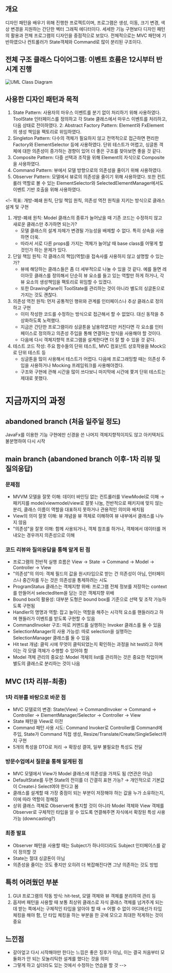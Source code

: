 ## 개요
디자인 패턴을 배우기 위해 진행한 프로젝트이며, 프로그램은 생성, 이동, 크기 변경, 색상 변경을 지원하는 간단한 벡터 그래픽 에디터이다.
세세한 기능 구현보다 디자인 패턴의 활용과 전체 프로그램의 디자인을 중점적으로 보았다. 전체적으로는 MVC 패턴에 기반하였으나 컨트롤러가 State객체와 Command로 많이 분리된 구조이다.

## 전체 구조 클래스 다이어그램: 이벤트 흐름은 12시부터 반시계 진행
![UML Class Diagram](https://github.com/user-attachments/assets/31351028-2213-4293-ab06-876c78519992)

## 사용한 디자인 패턴과 목적

1. State Pattern: 사용자의 마우스 이벤트를 분기 없이 처리하기 위해 사용하였다. ToolState 인터페이스를 정의하고 각 State 클래스에서 마우스 이벤트를 처리하고, 다음 상태로 전이하였다.
2: Abstract Factory Pattern: Element와 FxElement의 생성 책임을 팩토리로 위임하였다.
3. Singleton Pattern: 다수의 객체가 필요하지 않고 전역적으로 접근하면 편리한 Factory와 ElementSelector 등에 사용하였다. 단위 테스트가 어렵고, 싱글톤 객체에 대한 의존성이 증가하는 경향이 있어 더 좋은 구조를 찾아보면 좋을 것 같다.
4. Composite Pattern: 다중 선택과 조작을 위해 Element의 자식으로 Composite을 사용하였다.
5. Command Pattern: 뷰에서 모델 방향으로의 의존성을 줄이기 위해 사용하였다.
6. Observer Pattern: 모델에서 뷰로의 의존성을 줄이기 위해 사용하였다. 또한 컨트롤러 역할로 볼 수 있는 ElementSelector와 SelectedElementManager에서도 이벤트 기반 호출을 위해 사용하였다.

<!-
목표: 개방-폐쇄 원칙, 단일 책임 원칙, 의존성 역전 원칙을 지키는 방식으로 클래스 설계 및 구현
1. 개방-폐쇄 원칙: Model 클래스의 종류가 늘어났을 때 기존 코드는 수정하지 않고 새로운 클래스만 추가하면 되는가?
   - 모델 클래스의 설계 자체가 변경될 가능성을 배제할 수 없다. 특히 상속을 사용하면 더욱.
   - 따라서 서로 다른 props를 가지는 객체가 늘어날 때 base class를 어떻게 할 것인가 하는 문제가 있다.
3. 단일 책임 원칙: 각 클래스의 책임(역할)을 접속사를 사용하지 않고 설명할 수 있는가?
   - 뷰에 해당하는 클래스들은 좀 더 세부적으로 나눌 수 있을 것 같다. 예를 들면 레이아웃 클래스를 정의해서 단순히 뷰 요소를 들고 있는 역할만 하게 하거나, 각 뷰 요소의 생성책임을 팩토리로 위임할 수 있겠다.
   - 또한 DrawingPane이 ToolState를 관리하는 것이 아니라 별도의 싱글톤으로 가지는 것도 괜찮다.
5. 의존성 역전 원칙: 먼저 공통적인 행위와 관계를 인터페이스나 추상 클래스로 정의하고 구현
   - 이미 작성한 코드를 수정하는 방식으로 접근해서 할 수 없었다. 대신 동작을 추상화하도록 노력했다.
   - 지금은 간단한 프로그램이라 싱글톤을 남용하였지만 커진다면 각 요소를 인터페이스로 정의하고 의존성 주입을 통해 연결하는 방식을 사용해야 할 것이다.
   - 다음에 다시 객체지향적 프로그램을 설계한다면 더 잘 할 수 있을 것 같다.
7. 테스트 코드 작성: 주요 함수들의 단위 테스트, MVC 컴포넌트 상호작용을 Mock으로 단위 테스트 등
   - 싱글톤을 많이 사용해서 테스트가 어렵다. 다음에 프로그래밍할 때는 의존성 주입을 사용하거나 Mocking 프레임워크를 사용해야겠다.
   - 구조와 구현에 관해 시간을 많이 쓰다보니 마지막에 시간에 쫓겨 단위 테스트는 제대로 못했다.
   
# 지금까지의 과정
## abandoned branch (처음 일주일 정도)
JavaFx를 이용한 기능 구현에만 신경을 쓴 나머지 객체지향적이지도 않고 아키텍처도 불분명하여 다시 시작
  
## main branch (abandoned branch 이후-1차 리뷰 및 질의응답)
### 문제점
  - MVVM 모델을 잘못 이해: 데이터 바인딩 없는 컨트롤러를 ViewModel로 이해 → 패키지를 model/viewmodel/view로 잘못 나눔, 전반적으로 패키지에 맞지 않는 분리, 클래스 이름이 역할을 대표하지 못하거나 관용적인 의미와 배치됨
  - View의 의미 잘못 이해: 뷰 개념을 뷰 객체로 이해하여 뷰 내부에서 클래스를 나누지 않음
  - "의존성"을 잘못 이해: 함께 사용되거나, 객체 참조를 하거나, 객체에서 데이터를 꺼내오는 경우까지 의존성으로 이해

### 코드 리뷰와 질의응답을 통해 알게 된 점
  - 프로그램의 전반적 실행 흐름은 View → State → Command → Model → Controller → View
  - "의존성"의 의미: 객체 필드의 값을 원시타입으로 받는 건 의존성이 아님, 인터페이스나 중간자를 두는 것은 의존성을 통제하려는 시도
  - ProgramStatus 클래스는 객체지향 위배: 프로그램 전체 정보를 저장하는 context를 만들어서 selectedItem을 담는 것은 객체지향 위배
  - Bound box의 활용성: 대부분 도형은 bound box를 기준으로 선택 및 조작 가능하도록 구현됨
  - Handler의 명명과 역할: 잡고 늘이는 역할을 해주는 시각적 요소를 핸들러라고 하며 핸들러가 이벤트를 받도록 구현할 수 있음
  - CommandInvoker 구조: 따로 커맨드를 실행하는 Invoker 클래스를 둘 수 있음
  - SelectionManager의 사용 가능성: 따로 selection을 실행하는 SelectionManager 클래스를 둘 수 있음
  - Hit test 개념: 클릭 시에 무엇이 클릭되었는지 확인하는 과정을 hit test라고 하며 이는 각 모델 객체가 수행할 수 있어야 함
  - Model 객체 관리의 중요성: Model 객체의 list를 관리하는 것은 중요한 작업이며 별도의 클래스로 분리하는 것이 나음
    
## MVC (1차 리뷰-최종)
### 1차 리뷰를 바탕으로 바꾼 점
  - MVC 모델로의 변경: State(View) → CommandInvoker → Command → Controller → ElementManager/Selector → Controller → View
  - State 패턴을 View로 이전
  - Command 패턴 사용 시도: Command Invoker로 Controller를 Command에 주입, State가 Command 직접 생성, Resize/Translate/Create/SingleSelect까지 구현
  - 5개의 특성을 DTO로 처리 → 확장성 결여, 일부 불필요한 특성도 전달
### 방문수업에서 질문을 통해 알게된 점
  - MVC 모델에서 View가 Model 클래스에 의존성을 가져도 됨 (연관은 아님)
  - DefaultState를 두면 State의 전이를 더 간결히 표현 가능? → 개인적으로 기본값이 Create나 Select여야 한다고 봄
  - 클래스를 설계할 때 가장 중점이 되는 부분이 저장해야 하는 값을 누가 소유하는지, 이에 따라 역할이 정해짐
  - 상위 클래스 객체로 Observer에 통지할 것이 아니라 Model 객체와 View 객체를 Observer로 구체적인 타입을 알 수 있도록 연결해주면 자식에서 확장된 특성 사용 가능 (downcasting?)
### 최종 발표
  - Observer 패턴을 사용할 때는 Subject가 하나이더라도 Subject 인터페이스를 같이 정의할 것
  - State는 절대 싱글톤이 아님
  - 의존성을 줄이는 것도 좋지만 오히려 더 복잡해진다면 그냥 의존하는 것도 방법

## 특히 어려웠던 부분
   1. GUI 프로그램의 작동 방식: hit-test, 모델 객체와 뷰 객체를 분리하여 관리 등
   2. 옵저버 패턴을 사용할 때 보통 최상위 클래스로 자식 클래스 객체를 넘겨주게 되는데 받는 쪽에서는 구체적인 타입을 알아야 할 때 → 어쩔 수 없이 어디에선가 타입 체킹을 해야 함, 단 타입 체킹을 하는 부분을 한 곳에 모으고 최대한 적게하는 것이 중요
  
## 느낀점
   - 갈아엎고 다시 시작해야만 한다는 느낌은 좋은 징후가 아님, 이는 결국 처음부터 모듈화가 안 되는 모놀리틱한 설계를 했다는 것을 의미
   - 그렇게 하고 싶더라도 있는 것에서 수정하는 연습을 할 것
-->
